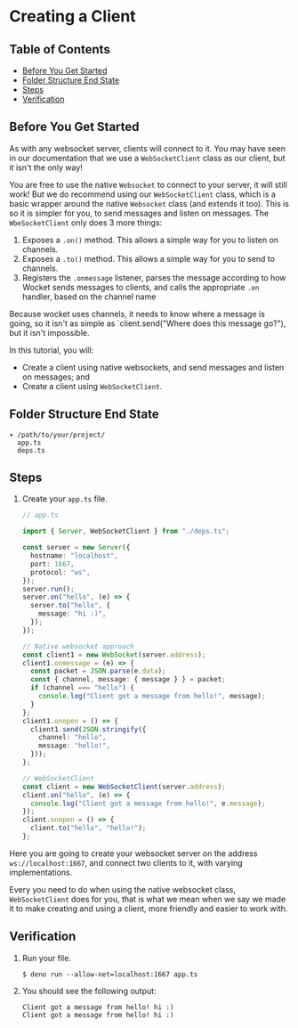 # Creating a Client

## Table of Contents

- [Before You Get Started](#before-you-get-started)
- [Folder Structure End State](#folder-structure-end-state)
- [Steps](#steps)
- [Verification](#verification)

## Before You Get Started

As with any websocket server, clients will connect to it. You may have seen in
our documentation that we use a `WebSocketClient` class as our client, but it
isn't the only way!

You are free to use the native `Websocket` to connect to your server, it will
still work! But we do recommend using our `WebSocketClient` class, which is a
basic wrapper around the native `Websocket` class (and extends it too). This is
so it is simpler for you, to send messages and listen on messages. The
`WbeSocketClient` only does 3 more things:

1. Exposes a `.on()` method. This allows a simple way for you to listen on
   channels.
2. Exposes a `.to()` method. This allows a simple way for you to send to
   channels.
3. Registers the `.onmessage` listener, parses the message according to how
   Wocket sends messages to clients, and calls the appropriate `.on` handler,
   based on the channel name

Because wocket uses channels, it needs to know where a message is going, so it
isn't as simple as `client.send("Where does this message go?"), but it isn't
impossible.

In this tutorial, you will:

- Create a client using native websockets, and send messages and listen on
  messages; and
- Create a client using `WebSocketClient`.

## Folder Structure End State

```text
▾ /path/to/your/project/
  app.ts
  deps.ts
```

## Steps

1. Create your `app.ts` file.

   ```typescript
   // app.ts

   import { Server, WebSocketClient } from "./deps.ts";

   const server = new Server({
     hostname: "localhost",
     port: 1667,
     protocol: "ws",
   });
   server.run();
   server.on("hello", (e) => {
     server.to("hello", {
       message: "hi :)",
     });
   });

   // Native websocket approach
   const client1 = new WebSocket(server.address);
   client1.onmessage = (e) => {
     const packet = JSON.parse(e.data);
     const { channel, message: { message } } = packet;
     if (channel === "hello") {
       console.log("Client got a message from hello!", message);
     }
   };
   client1.onopen = () => {
     client1.send(JSON.stringify({
       channel: "hello",
       message: "hello!",
     }));
   };

   // WebSocketClient
   const client = new WebSocketClient(server.address);
   client.on("hello", (e) => {
     console.log("Client got a message from hello!", e.message);
   });
   client.onopen = () => {
     client.to("hello", "hello!");
   };
   ```

Here you are going to create your websocket server on the address
`ws://localhost:1667`, and connect two clients to it, with varying
implementations.

Every you need to do when using the native websocket class, `WebSocketClient`
does for you, that is what we mean when we say we made it to make creating and
using a client, more friendly and easier to work with.

## Verification

1. Run your file.

   ```shell
   $ deno run --allow-net=localhost:1667 app.ts
   ```

2. You should see the following output:

   ```shell
   Client got a message from hello! hi :)
   Client got a message from hello! hi :)
   ```
